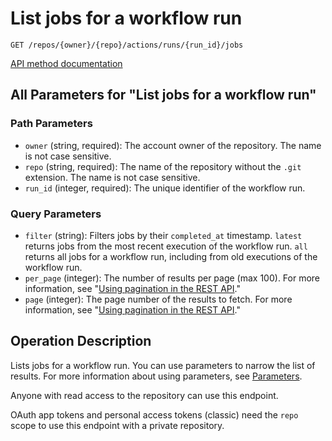 # List jobs for a workflow run

`GET /repos/{owner}/{repo}/actions/runs/{run_id}/jobs`

[API method documentation](https://docs.github.com/rest/actions/workflow-jobs#list-jobs-for-a-workflow-run)

## All Parameters for "List jobs for a workflow run"

### Path Parameters

- `owner` (string, required): The account owner of the repository. The name is not case sensitive.
- `repo` (string, required): The name of the repository without the `.git` extension. The name is not case sensitive.
- `run_id` (integer, required): The unique identifier of the workflow run.
### Query Parameters

- `filter` (string): Filters jobs by their `completed_at` timestamp. `latest` returns jobs from the most recent execution of the workflow run. `all` returns all jobs for a workflow run, including from old executions of the workflow run.
- `per_page` (integer): The number of results per page (max 100). For more information, see "[Using pagination in the REST API](https://docs.github.com/rest/using-the-rest-api/using-pagination-in-the-rest-api)."
- `page` (integer): The page number of the results to fetch. For more information, see "[Using pagination in the REST API](https://docs.github.com/rest/using-the-rest-api/using-pagination-in-the-rest-api)."

## Operation Description

Lists jobs for a workflow run. You can use parameters to narrow the list of results. For more information
about using parameters, see [Parameters](https://docs.github.com/rest/guides/getting-started-with-the-rest-api#parameters).

Anyone with read access to the repository can use this endpoint.

OAuth app tokens and personal access tokens (classic) need the `repo` scope to use this endpoint with a private repository.

